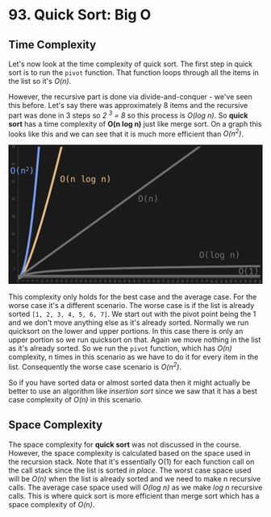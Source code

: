 # 93. Quick Sort: Big O

## Time Complexity

Let's now look at the time complexity of quick sort. The first step in quick sort is to run the `pivot` function. That function loops through all the items in the list so it's *O(n)*. 

However, the recursive part is done via divide-and-conquer - we've seen this before. Let's say there was approximately 8 items and the recursive part was done in 3 steps so *2 <sup>3</sup> = 8* so this process is *O(log n)*. So **quick sort** has a time complexity of **O(n log n)** just like merge sort. On a graph this looks like this and we can see that it is much more efficient than *O(n<sup>2</sup>)*.

![Merge Sort Big O Graph](./images/quick-sort-Big-O.jpg?raw=true "Merge Sort Big O Graph")

This complexity only holds for the best case and the average case. For the worse case it's a different scenario. The worse case is if the list is already sorted `[1, 2, 3, 4, 5, 6, 7]`. We start out with the pivot point being the 1 and we don't move anything else as it's already sorted. Normally we run quicksort on the lower and upper portions. In this case there is only an upper portion so we run quicksort on that. Again we move nothing in the list as it's already sorted. So we run the `pivot` function, which has *O(n)* complexity, n times in this scenario as we have to do it for every item in the list. Consequently the worse case scenario is *O(n<sup>2</sup>)*.

So if you have sorted data or almost sorted data then it might actually be better to use an algorithm like *insertion sort* since we saw that it has a best case complexity of *O(n)* in this scenario.

## Space Complexity

The space complexity for **quick sort** was not discussed in the course. However, the space complexity is calculated based on the space used in the recursion stack. Note that it's essentially O(1) for each function call on the call stack since the list is sorted *in place*. The worst case space used will be *O(n)* when the list is already sorted and we need to make n recursive calls. The average case space used will *O(log n)* as we make *log n* recursive calls. This is where quick sort is more efficient than merge sort which has a space complexity of *O(n)*.
